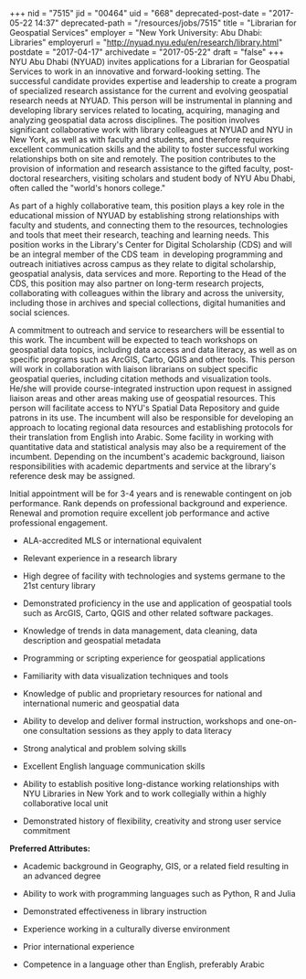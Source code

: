 +++
nid = "7515"
jid = "00464"
uid = "668"
deprecated-post-date = "2017-05-22 14:37"
deprecated-path = "/resources/jobs/7515"
title = "Librarian for Geospatial Services"
employer = "New York University: Abu Dhabi: Libraries"
employerurl = "http://nyuad.nyu.edu/en/research/library.html"
postdate = "2017-04-17"
archivedate = "2017-05-22"
draft = "false"
+++
NYU Abu Dhabi (NYUAD) invites applications for a Librarian for
Geospatial Services to work in an innovative and forward-looking
setting. The successful candidate provides expertise and leadership to
create a program of specialized research assistance for the current and
evolving geospatial research needs at NYUAD. This person will be
instrumental in planning and developing library services related to
locating, acquiring, managing and analyzing geospatial data across
disciplines. The position involves significant collaborative work with
library colleagues at NYUAD and NYU in New York, as well as with faculty
and students, and therefore requires excellent communication skills and
the ability to foster successful working relationships both on site and
remotely. The position contributes to the provision of information and
research assistance to the gifted faculty, post-doctoral researchers,
visiting scholars and student body of NYU Abu Dhabi, often called the
"world's honors college."  

As part of a highly collaborative team, this position plays a key role
in the educational mission of NYUAD by establishing strong relationships
with faculty and students, and connecting them to the resources,
technologies and tools that meet their research, teaching and learning
needs. This position works in the Library's Center for Digital
Scholarship (CDS) and will be an integral member of the CDS team  in
developing programming and outreach initiatives across campus as they
relate to digital scholarship, geospatial analysis, data services and
more. Reporting to the Head of the CDS, this position may also partner
on long-term research projects, collaborating with colleagues within the
library and across the university, including those in archives and
special collections, digital humanities and social sciences.

A commitment to outreach and service to researchers will be essential to
this work. The incumbent will be expected to teach workshops on
geospatial data topics, including data access and data literacy, as well
as on specific programs such as ArcGIS, Carto, QGIS and other tools.
This person will work in collaboration with liaison librarians on
subject specific geospatial queries, including citation methods and
visualization tools. He/she will provide course-integrated instruction
upon request in assigned liaison areas and other areas making use of
geospatial resources. This person will facilitate access to NYU's
Spatial Data Repository and guide patrons in its use. The incumbent will
also be responsible for developing an approach to locating regional data
resources and establishing protocols for their translation from English
into Arabic. Some facility in working with quantitative data and
statistical analysis may also be a requirement of the incumbent.
Depending on the incumbent's academic background, liaison
responsibilities with academic departments and service at the library's
reference desk may be assigned.

Initial appointment will be for 3-4 years and is renewable contingent on
job performance. Rank depends on professional background and experience.
Renewal and promotion require excellent job performance and active
professional engagement.
  
-   ALA-accredited MLS or international equivalent

-   Relevant experience in a research library

-   High degree of facility with technologies and systems germane to the
    21st century library

-   Demonstrated proficiency in the use and application of geospatial
    tools such as ArcGIS, Carto, QGIS and other related software
    packages.

-   Knowledge of trends in data management, data cleaning, data
    description and geospatial metadata

-   Programming or scripting experience for geospatial applications

-   Familiarity with data visualization techniques and tools

-   Knowledge of public and proprietary resources for national and
    international numeric and geospatial data

-   Ability to develop and deliver formal instruction, workshops and
    one-on-one consultation sessions as they apply to data literacy

-   Strong analytical and problem solving skills

-   Excellent English language communication skills

-   Ability to establish positive long-distance working relationships
    with NYU Libraries in New York and to work collegially within a
    highly collaborative local unit

-   Demonstrated history of flexibility, creativity and strong user
    service commitment

**Preferred Attributes:**

-   Academic background in Geography, GIS, or a related field resulting
    in an advanced degree

-   Ability to work with programming languages such as Python, R and
    Julia

-   Demonstrated effectiveness in library instruction

-   Experience working in a culturally diverse environment

-   Prior international experience

-   Competence in a language other than English, preferably Arabic

